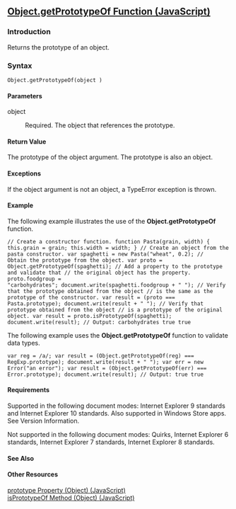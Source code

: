 ## [Object.getPrototypeOf Function (JavaScript)](Object.getPrototypeOf-Function.html)

### Introduction 

 Returns the prototype of an object.

### Syntax 

```
Object.getPrototypeOf(object )
```

#### Parameters 

<div id="parametersSection" class="section" name="collapseableSection" style="">
  <dl class="authored">
    <dt>
      <span class="parameter" sdata="paramReference" xmlns:util="util">object</span>
    </dt>
    <dd>
      <p xmlns:util="util">
        Required. The object that references the prototype.
      </p>
    </dd>
  </dl>
</div>

#### Return Value 

<div id="sectionSection0" class="section" name="collapseableSection" style="" expanded="true">
  <p xmlns:util="util">
    The prototype of the <span class="parameter" sdata="paramReference">object</span> argument. The prototype is also an object.
  </p>
</div>

#### Exceptions 

<div id="ddueExceptionsSection" class="section" name="collapseableSection" style="">
  <p xmlns:util="util">
    If the <span class="parameter" sdata="paramReference">object</span> argument is not an object, a <span sdata="langKeyword" value="TypeError"><span class="keyword">TypeError</span></span>
    exception is thrown.
  </p>
</div>

#### Example 

<p xmlns:util="util">
  The following example illustrates the use of the <b>Object.getPrototypeOf</b> function.
</p>

```
// Create a constructor function. function Pasta(grain, width) { this.grain = grain; this.width = width; } // Create an object from the pasta constructor. var spaghetti = new Pasta("wheat", 0.2); //
Obtain the prototype from the object. var proto = Object.getPrototypeOf(spaghetti); // Add a property to the prototype and validate that // the original object has the property. proto.foodgroup =
"carbohydrates"; document.write(spaghetti.foodgroup + " "); // Verify that the prototype obtained from the object // is the same as the prototype of the constructor. var result = (proto ===
Pasta.prototype); document.write(result + " "); // Verify that prototype obtained from the object // is a prototype of the original object. var result = proto.isPrototypeOf(spaghetti);
document.write(result); // Output: carbohydrates true true
```

<p xmlns:util="util">
  The following example uses the <b>Object.getPrototypeOf</b> function to validate data types.
</p>

```
var reg = /a/; var result = (Object.getPrototypeOf(reg) === RegExp.prototype); document.write(result + " "); var err = new Error("an error"); var result = (Object.getPrototypeOf(err) ===
Error.prototype); document.write(result); // Output: true true
```

#### Requirements 

<div id="requirementsTitleSection" class="section" name="collapseableSection" style="">
  <p xmlns:util="util"></p>
  <p>
    Supported in the following document modes: Internet Explorer 9 standards and Internet Explorer 10 standards. Also supported in Windows Store apps. See Version Information.
  </p>
  <p>
    Not supported in the following document modes: Quirks, Internet Explorer 6 standards, Internet Explorer 7 standards, Internet Explorer 8 standards.
  </p>
</div>

#### See Also 

<div id="seeAlsoSection" class="section" name="collapseableSection" style="">
  <h4 class="subHeading">
    Other Resources
  </h4>
  <div class="seeAlsoStyle">
    <span sdata="link" xmlns:util="util"><a href="9fc434a1-5995-4fcb-a4e8-00e7f615aaa2.htm">prototype Property (Object) (JavaScript)</a></span>
  </div>
  <div class="seeAlsoStyle">
    <span sdata="link" xmlns:util="util"><a href="9c821319-c208-480f-915e-565ef6e017b6.htm">isPrototypeOf Method (Object) (JavaScript)</a></span>
  </div>
</div>

